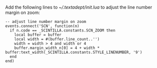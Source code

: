 Add the following lines to *~/.textadept/init.lua* to adjust the line number
margin on zoom:

    -- adjust line number margin on zoom
    events.connect('SCN', function(n)
      if n.code == _SCINTILLA.constants.SCN_ZOOM then
        local buffer = buffer
        local width = #(buffer.line_count..'')
        width = width > 4 and width or 4
        buffer.margin_width_n[0] = 4 + width * buffer:text_width(_SCINTILLA.constants.STYLE_LINENUMBER, '9')
      end
    end)
